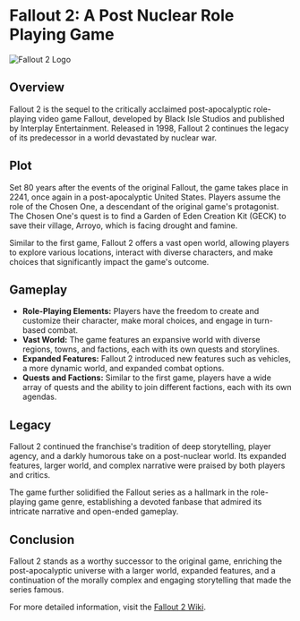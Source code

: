 # Fallout 2: A Post Nuclear Role Playing Game

![Fallout 2 Logo](https://upload.wikimedia.org/wikipedia/en/6/63/Fallout2box.jpg)

## Overview

Fallout 2 is the sequel to the critically acclaimed post-apocalyptic role-playing video game Fallout, developed by Black Isle Studios and published by Interplay Entertainment. Released in 1998, Fallout 2 continues the legacy of its predecessor in a world devastated by nuclear war.

## Plot

Set 80 years after the events of the original Fallout, the game takes place in 2241, once again in a post-apocalyptic United States. Players assume the role of the Chosen One, a descendant of the original game's protagonist. The Chosen One's quest is to find a Garden of Eden Creation Kit (GECK) to save their village, Arroyo, which is facing drought and famine.

Similar to the first game, Fallout 2 offers a vast open world, allowing players to explore various locations, interact with diverse characters, and make choices that significantly impact the game's outcome.

## Gameplay

- **Role-Playing Elements:** Players have the freedom to create and customize their character, make moral choices, and engage in turn-based combat.
- **Vast World:** The game features an expansive world with diverse regions, towns, and factions, each with its own quests and storylines.
- **Expanded Features:** Fallout 2 introduced new features such as vehicles, a more dynamic world, and expanded combat options.
- **Quests and Factions:** Similar to the first game, players have a wide array of quests and the ability to join different factions, each with its own agendas.

## Legacy

Fallout 2 continued the franchise's tradition of deep storytelling, player agency, and a darkly humorous take on a post-nuclear world. Its expanded features, larger world, and complex narrative were praised by both players and critics.

The game further solidified the Fallout series as a hallmark in the role-playing game genre, establishing a devoted fanbase that admired its intricate narrative and open-ended gameplay.

## Conclusion

Fallout 2 stands as a worthy successor to the original game, enriching the post-apocalyptic universe with a larger world, expanded features, and a continuation of the morally complex and engaging storytelling that made the series famous.

For more detailed information, visit the [Fallout 2 Wiki](https://fallout.fandom.com/wiki/Fallout_2).